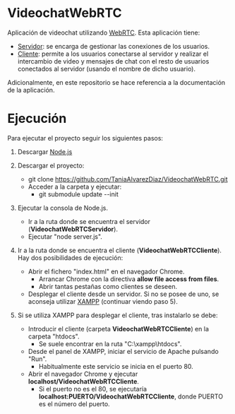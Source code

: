 # VideochatWebRTC
Aplicación de videochat utilizando [WebRTC](https://webrtc.org/). Esta aplicación tiene:
 - [Servidor](https://github.com/TaniaAlvarezDiaz/VideochatWebRTCServidor): se encarga de gestionar las conexiones de los usuarios.
 - [Cliente](https://github.com/TaniaAlvarezDiaz/VideochatWebRTCCliente): permite a los usuarios conectarse al servidor y realizar el intercambio de video y mensajes de chat con el resto de usuarios conectados al servidor (usando el nombre de dicho usuario).
 
Adicionalmente, en este repositorio se hace referencia a la documentación de la aplicación.

# Ejecución

Para ejecutar el proyecto seguir los siguientes pasos:
1. Descargar [Node.js](https://nodejs.org/es/)

2. Descargar el proyecto:
   * git clone https://github.com/TaniaAlvarezDiaz/VideochatWebRTC.git
   * Acceder a la carpeta y ejecutar:
      * git submodule update --init

3. Ejecutar la consola de Node.js.
   * Ir a la ruta donde se encuentra el servidor (**VideochatWebRTCServidor**).
   * Ejecutar "node server.js".
   
4. Ir a la ruta donde se encuentra el cliente (**VideochatWebRTCCliente**). Hay dos posibilidades de ejecución:
   * Abrir el fichero "index.html" en el navegador Chrome.
      * Arrancar Chrome con la directiva **allow file access from files**.
      * Abrir tantas pestañas como clientes se deseen.
   * Desplegar el cliente desde un servidor. Si no se posee de uno, se aconseja utilizar [XAMPP](https://www.apachefriends.org/es/index.html) (continuar viendo paso 5).
   
5. Si se utiliza XAMPP para desplegar el cliente, tras instalarlo se debe:
   * Introducir el cliente (carpeta **VideochatWebRTCCliente**) en la carpeta "htdocs".
      * Se suele encontrar en la ruta "C:\xampp\htdocs". 
   * Desde el panel de XAMPP, iniciar el servicio de Apache pulsando "Run".
      * Habitualmente este servicio se inicia en el puerto 80.
   * Abrir el navegador Chrome y ejecutar **localhost/VideochatWebRTCCliente**.
      * Si el puerto no es el 80, se ejecutaría **localhost:PUERTO/VideochatWebRTCCliente**, donde PUERTO es el número del puerto.
 
